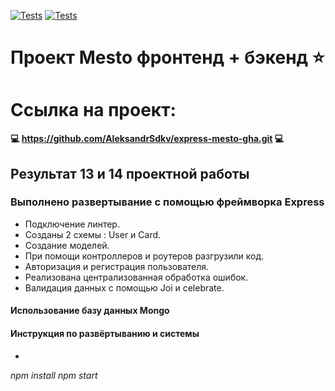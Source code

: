 [![Tests](../../actions/workflows/tests-13-sprint.yml/badge.svg)](../../actions/workflows/tests-13-sprint.yml) [![Tests](../../actions/workflows/tests-14-sprint.yml/badge.svg)](../../actions/workflows/tests-14-sprint.yml)
# Проект Mesto фронтенд + бэкенд :star:

# Ссылка на проект:
__:computer: https://github.com/AleksandrSdkv/express-mesto-gha.git :computer:__
## Результат 13 и 14 проектной работы

### Выполнено развертывание с помощью фреймворка Express

+ Подключение линтер.
+ Созданы 2 схемы : User и Card.
+ Создание моделей.
+ При помощи контроллеров и роутеров разгрузили код.
+ Авторизация и регистрация пользователя.
+ Реализована централизованная обработка ошибок.
+ Валидация данных с помощью Joi и celebrate.

#### Использование базу данных Mongo

#### Инструкция по развёртыванию и системы
*
*npm install*
*npm start*



